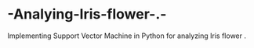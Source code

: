 # -Analying-Iris-flower-.-
Implementing Support Vector Machine in Python for analyzing Iris flower .
